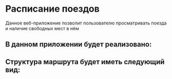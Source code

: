 # Расписание поездов

Данное веб-приложение позволит пользователю просматривать поезда и наличие свободных мест в нём

## В данном приложении будет реализовано: 



## Структура маршрута будет иметь следующий вид:



